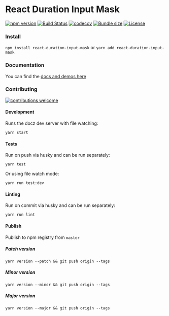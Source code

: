 # React Duration Input Mask

[![npm version](https://img.shields.io/npm/v/react-duration-input-mask.svg)](https://www.npmjs.com/package/react-duration-input-mask) [![Build Status](https://img.shields.io/travis/nijk/react-duration-input-mask/master.svg)](https://travis-ci.org/nijk/react-duration-input-mask) [![codecov](https://codecov.io/gh/nijk/react-duration-input-mask/branch/master/graph/badge.svg)](https://codecov.io/gh/nijk/react-duration-input-mask) [![Bundle size](https://img.shields.io/bundlephobia/minzip/react-duration-input-mask.svg)](https://bundlephobia.com/result?p=react-duration-input-mask) [![License](https://img.shields.io/github/license/nijk/react-duration-input-mask.svg)](https://github.com/nijk/react-duration-input-mask/blob/master/LICENSE)

### Install
`npm install react-duration-input-mask` or `yarn add react-duration-input-mask`

### Documentation
You can find the [docs and demos here](https://react-duration-input-mask.netlify.com/)

### Contributing
[![contributions welcome](https://img.shields.io/badge/contributions-welcome-brightgreen.svg?style=flat)](https://github.com/dwyl/esta/issues)

#### Development
Runs the docz dev server with file watching:

`yarn start`

#### Tests
Run on push via husky and can be run separately:

`yarn test`

Or using file watch mode:

`yarn run test:dev`

#### Linting
Run on commit via husky and can be run separately:

`yarn run lint`

#### Publish

Publish to npm registry from `master`

##### Patch version
`yarn version --patch && git push origin --tags`

##### Minor version
`yarn version --minor && git push origin --tags`

##### Major version
`yarn version --major && git push origin --tags`
